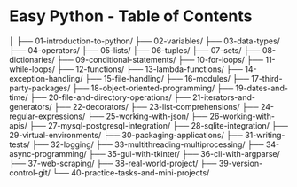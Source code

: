 # Easy Python - Table of Contents

│
├── 01-introduction-to-python/
├── 02-variables/
├── 03-data-types/
├── 04-operators/
├── 05-lists/
├── 06-tuples/
├── 07-sets/
├── 08-dictionaries/
├── 09-conditional-statements/
├── 10-for-loops/
├── 11-while-loops/
├── 12-functions/
├── 13-lambda-functions/
├── 14-exception-handling/
├── 15-file-handling/
├── 16-modules/
├── 17-third-party-packages/
├── 18-object-oriented-programming/
├── 19-dates-and-time/
├── 20-file-and-directory-operations/
├── 21-iterators-and-generators/
├── 22-decorators/
├── 23-list-comprehensions/
├── 24-regular-expressions/
├── 25-working-with-json/
├── 26-working-with-apis/
├── 27-mysql-postgresql-integration/
├── 28-sqlite-integration/
├── 29-virtual-environments/
├── 30-packaging-applications/
├── 31-writing-tests/
├── 32-logging/
├── 33-multithreading-multiprocessing/
├── 34-async-programming/
├── 35-gui-with-tkinter/
├── 36-cli-with-argparse/
├── 37-web-scraping/
├── 38-real-world-project/
├── 39-version-control-git/
└── 40-practice-tasks-and-mini-projects/

